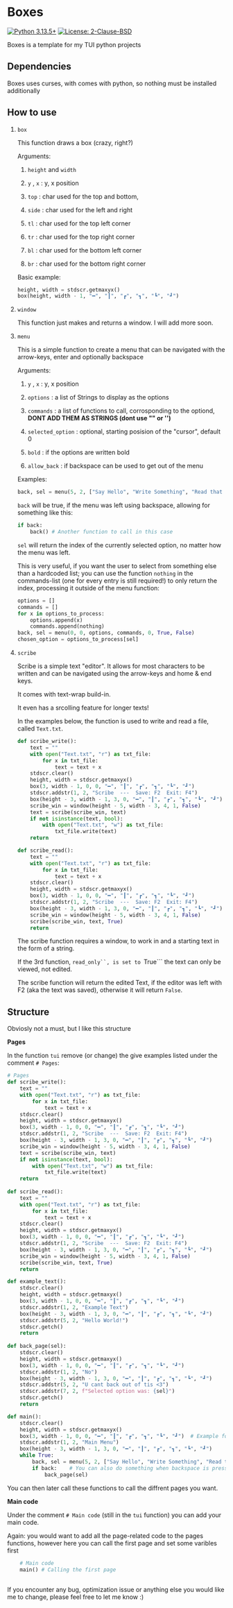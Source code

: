 # Boxes
[![Python 3.13.5+](https://img.shields.io/badge/python-3.13.5+-blue.svg)](https://www.python.org/downloads/) [![License: 2-Clause-BSD](https://img.shields.io/badge/BSD-yellow.svg)](https://opensource.org/license/bsd-2-clause)

Boxes is a template for my TUI python projects

## Dependencies

Boxes uses curses, with comes with python, so nothing must be installed additionally

## How to use
1. ```box```

   This function draws a box (crazy, right?)
   
   Arguments:
   
     1. ```height``` and ```width```
   
     2. ```y``` , ```x``` : y, x position
   
     3. ```top``` : char used for  the top and bottom,
   
     4. ```side``` : char used for the left and right
   
     5. ```tl``` : char used for the top left corner
   
     6. ```tr``` : char used for the top right corner
   
     7. ```bl``` : char used for the bottom left corner
   
     8. ```br``` : char used for the bottom right corner
   
   Basic example:
   ```Python
   height, width = stdscr.getmaxyx()
   box(height, width - 1, "━", "┃", "┏", "┓", "┗", "┛")    
   ```

3. ```window```
 
   This function just makes and returns a window. I will add more soon.

4. ```menu```

   This is a simple function to create a menu that can be navigated with the arrow-keys, enter and optionally backspace
   
   Arguments:
   
     1. ```y``` , ```x``` : y, x position
   
     2. ```options``` : a list of Strings to display as the options
   
     3. ```commands``` : a list of functions to call, corrosponding to the optiond, **DONT ADD THEM AS STRINGS (dont use "" or '')**
   
     4. ```selected_option``` : optional, starting posision of the "cursor", default 0
   
     5. ```bold``` : if the options are written bold
   
     6. ```allow_back``` : if backspace can be used to get out of the menu

   Examples:

   ```Python
   back, sel = menu(5, 2, ["Say Hello", "Write Something", "Read that something", "Quit"], [example_text, scribe_write, scribe_read, bye], 0, True, True)  # Example on how to use the menu function
   ```

   ```back``` will be true, if the menu was left using backspace, allowing for something like this:

   ```Python
   if back:
       back() # Another function to call in this case
   ```

   ```sel``` will return the index of the currently selected option, no matter how the menu was left.

   This is very useful, if you want the user to select from something else than a hardcoded list; you can use the function ```nothing``` in the commands-list (one for every entry is still required!) to only return the index, processing it outside of the menu function:

   ```Python
   options = []
   commands = []
   for x in options_to_process:
       options.append(x)
       commands.append(nothing)
   back, sel = menu(0, 0, options, commands, 0, True, False)
   chosen_option = options_to_process[sel]
   ```
5. ```scribe```
    
    Scribe is a simple text "editor". It allows for most characters to be written and can be navigated using the arrow-keys and home & end keys.
    
    It comes with text-wrap build-in.

    It even has a srcolling feature for longer texts!

    In the examples below, the function is used to write and read a file, called ```Text.txt```.

    ```Python
    def scribe_write():
        text = ""
        with open("Text.txt", "r") as txt_file:
            for x in txt_file:
                text = text + x
        stdscr.clear()
        height, width = stdscr.getmaxyx()
        box(3, width - 1, 0, 0, "━", "┃", "┏", "┓", "┗", "┛")
        stdscr.addstr(1, 2, "Scribe  ---  Save: F2  Exit: F4")
        box(height - 3, width - 1, 3, 0, "━", "┃", "┏", "┓", "┗", "┛")
        scribe_win = window(height - 5, width - 3, 4, 1, False)
        text = scribe(scribe_win, text)
        if not isinstance(text, bool):
            with open("Text.txt", "w") as txt_file:
                txt_file.write(text)
        return
    
    def scribe_read():
        text = ""
        with open("Text.txt", "r") as txt_file:
            for x in txt_file:
                text = text + x
        stdscr.clear()
        height, width = stdscr.getmaxyx()
        box(3, width - 1, 0, 0, "━", "┃", "┏", "┓", "┗", "┛")
        stdscr.addstr(1, 2, "Scribe  ---  Save: F2  Exit: F4")
        box(height - 3, width - 1, 3, 0, "━", "┃", "┏", "┓", "┗", "┛")
        scribe_win = window(height - 5, width - 3, 4, 1, False)
        scribe(scribe_win, text, True)
        return
    ```

    The scribe function requires a window, to work in and a starting text in the form of a string.
    
    If the 3rd function, ```read_only``, is set to ```True``` the text can only be viewed, not edited.

    The scribe function will return the edited Text, if the editor was left with F2 (aka the text was saved), otherwise it will return ```False```.

## Structure

Obviosly not a must, but I like this structure

**Pages**

In the function ``` tui ``` remove (or change) the give examples listed under the comment ``` # Pages ```:

```Python
# Pages
def scribe_write():
    text = ""
    with open("Text.txt", "r") as txt_file:
        for x in txt_file:
            text = text + x
    stdscr.clear()
    height, width = stdscr.getmaxyx()
    box(3, width - 1, 0, 0, "━", "┃", "┏", "┓", "┗", "┛")
    stdscr.addstr(1, 2, "Scribe  ---  Save: F2  Exit: F4")
    box(height - 3, width - 1, 3, 0, "━", "┃", "┏", "┓", "┗", "┛")
    scribe_win = window(height - 5, width - 3, 4, 1, False)
    text = scribe(scribe_win, text)
    if not isinstance(text, bool):
        with open("Text.txt", "w") as txt_file:
            txt_file.write(text)
    return
    
def scribe_read():
    text = ""
    with open("Text.txt", "r") as txt_file:
        for x in txt_file:
            text = text + x
    stdscr.clear()
    height, width = stdscr.getmaxyx()
    box(3, width - 1, 0, 0, "━", "┃", "┏", "┓", "┗", "┛")
    stdscr.addstr(1, 2, "Scribe  ---  Save: F2  Exit: F4")
    box(height - 3, width - 1, 3, 0, "━", "┃", "┏", "┓", "┗", "┛")
    scribe_win = window(height - 5, width - 3, 4, 1, False)
    scribe(scribe_win, text, True)
    return

def example_text():
    stdscr.clear()
    height, width = stdscr.getmaxyx()
    box(3, width - 1, 0, 0, "━", "┃", "┏", "┓", "┗", "┛")
    stdscr.addstr(1, 2, "Example Text")
    box(height - 3, width - 1, 3, 0, "━", "┃", "┏", "┓", "┗", "┛")
    stdscr.addstr(5, 2, "Hello World!")
    stdscr.getch()
    return
    
def back_page(sel):
    stdscr.clear()
    height, width = stdscr.getmaxyx()
    box(3, width - 1, 0, 0, "━", "┃", "┏", "┓", "┗", "┛")
    stdscr.addstr(1, 2, "No")
    box(height - 3, width - 1, 3, 0, "━", "┃", "┏", "┓", "┗", "┛")
    stdscr.addstr(5, 2, "U cant back out of tis <3")
    stdscr.addstr(7, 2, f"Selected option was: {sel}")
    stdscr.getch()
    return

def main():
    stdscr.clear()
    height, width = stdscr.getmaxyx()
    box(3, width - 1, 0, 0, "━", "┃", "┏", "┓", "┗", "┛")  # Example for the box function
    stdscr.addstr(1, 2, "Main Menu")
    box(height - 3, width - 1, 3, 0, "━", "┃", "┏", "┓", "┗", "┛")
    while True:
        back, sel = menu(5, 2, ["Say Hello", "Write Something", "Read that something", "Quit"], [example_text, scribe_write, scribe_read, bye], 0, True, True)  # Example on how to use the menu function
        if back:    # You can also do something when backspace is pressed (like go back one page or something) ... have to set allow_back = True though
            back_page(sel)
```
You can then later call these functions to call the diffrent pages you want.

**Main code**

Under the comment ``` # Main code ``` (still in the ``` tui ``` function) you can add your main code.

Again: you would want to add all the page-related code to the pages functions, however here you can call the first page and set some varibles first

```Python
    # Main code
    main() # Calling the first page
```

##
If you encounter any bug, optimization issue or anything else you would like me to change, please feel free to let me know :)